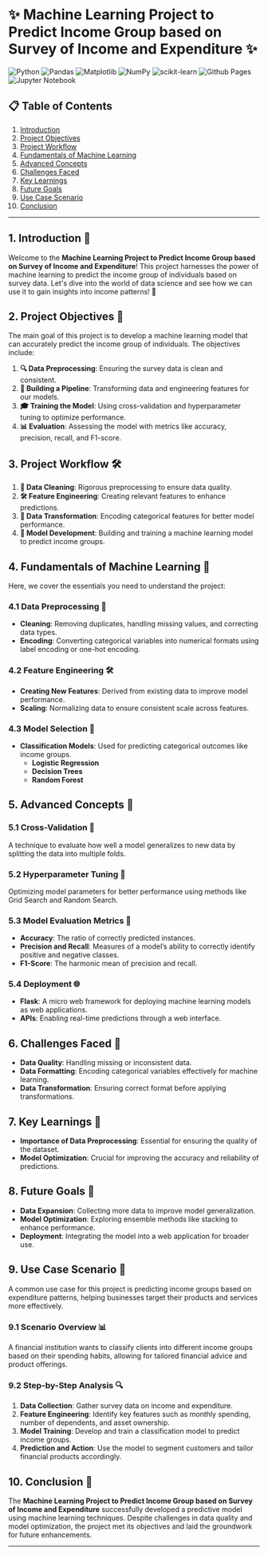 # **✨ Machine Learning Project to Predict Income Group based on Survey of Income and Expenditure ✨**

![Python](https://img.shields.io/badge/python-3670A0?style=for-the-badge&logo=python&logoColor=ffdd54)
![Pandas](https://img.shields.io/badge/pandas-%23150458.svg?style=for-the-badge&logo=pandas&logoColor=white)
![Matplotlib](https://img.shields.io/badge/Matplotlib-%23ffffff.svg?style=for-the-badge&logo=Matplotlib&logoColor=black)
![NumPy](https://img.shields.io/badge/numpy-%23013243.svg?style=for-the-badge&logo=numpy&logoColor=white)
![scikit-learn](https://img.shields.io/badge/scikit--learn-%23F7931E.svg?style=for-the-badge&logo=scikit-learn&logoColor=white)
![Github Pages](https://img.shields.io/badge/github%20pages-121013?style=for-the-badge&logo=github&logoColor=white)
![Jupyter Notebook](https://img.shields.io/badge/jupyter-%23FA0F00.svg?style=for-the-badge&logo=jupyter&logoColor=white)

## **📋 Table of Contents**
1. [Introduction](#introduction)
2. [Project Objectives](#project-objectives)
3. [Project Workflow](#project-workflow)
4. [Fundamentals of Machine Learning](#fundamentals-of-machine-learning)
5. [Advanced Concepts](#advanced-concepts)
6. [Challenges Faced](#challenges-faced)
7. [Key Learnings](#key-learnings)
8. [Future Goals](#future-goals)
9. [Use Case Scenario](#use-case-scenario)
10. [Conclusion](#conclusion)

---

## **1. Introduction 📖**
Welcome to the **Machine Learning Project to Predict Income Group based on Survey of Income and Expenditure**! This project harnesses the power of machine learning to predict the income group of individuals based on survey data. Let's dive into the world of data science and see how we can use it to gain insights into income patterns! 🚀

## **2. Project Objectives 🎯**
The main goal of this project is to develop a machine learning model that can accurately predict the income group of individuals. The objectives include:

1. **🔍 Data Preprocessing**: Ensuring the survey data is clean and consistent.
2. **🔧 Building a Pipeline**: Transforming data and engineering features for our models.
3. **🎓 Training the Model**: Using cross-validation and hyperparameter tuning to optimize performance.
4. **📊 Evaluation**: Assessing the model with metrics like accuracy, precision, recall, and F1-score.

## **3. Project Workflow 🛠️**

1. **🧹 Data Cleaning**: Rigorous preprocessing to ensure data quality.
2. **🛠️ Feature Engineering**: Creating relevant features to enhance predictions.
3. **🔄 Data Transformation**: Encoding categorical features for better model performance.
4. **🤖 Model Development**: Building and training a machine learning model to predict income groups.

## **4. Fundamentals of Machine Learning 🧠**
Here, we cover the essentials you need to understand the project:

### **4.1 Data Preprocessing 🧹**
- **Cleaning**: Removing duplicates, handling missing values, and correcting data types.
- **Encoding**: Converting categorical variables into numerical formats using label encoding or one-hot encoding.

### **4.2 Feature Engineering 🛠️**
- **Creating New Features**: Derived from existing data to improve model performance.
- **Scaling**: Normalizing data to ensure consistent scale across features.

### **4.3 Model Selection 🎯**
- **Classification Models**: Used for predicting categorical outcomes like income groups.
  - **Logistic Regression**
  - **Decision Trees**
  - **Random Forest**

## **5. Advanced Concepts 🚀**

### **5.1 Cross-Validation 🔄**
A technique to evaluate how well a model generalizes to new data by splitting the data into multiple folds.

### **5.2 Hyperparameter Tuning 🔧**
Optimizing model parameters for better performance using methods like Grid Search and Random Search.

### **5.3 Model Evaluation Metrics 📏**
- **Accuracy**: The ratio of correctly predicted instances.
- **Precision and Recall**: Measures of a model’s ability to correctly identify positive and negative classes.
- **F1-Score**: The harmonic mean of precision and recall.

### **5.4 Deployment 🌐**
- **Flask**: A micro web framework for deploying machine learning models as web applications.
- **APIs**: Enabling real-time predictions through a web interface.

## **6. Challenges Faced 🚧**
- **Data Quality**: Handling missing or inconsistent data.
- **Data Formatting**: Encoding categorical variables effectively for machine learning.
- **Data Transformation**: Ensuring correct format before applying transformations.

## **7. Key Learnings 🧩**
- **Importance of Data Preprocessing**: Essential for ensuring the quality of the dataset.
- **Model Optimization**: Crucial for improving the accuracy and reliability of predictions.

## **8. Future Goals 🎯**
- **Data Expansion**: Collecting more data to improve model generalization.
- **Model Optimization**: Exploring ensemble methods like stacking to enhance performance.
- **Deployment**: Integrating the model into a web application for broader use.

## **9. Use Case Scenario 💼**
A common use case for this project is predicting income groups based on expenditure patterns, helping businesses target their products and services more effectively.

### **9.1 Scenario Overview 📊**
A financial institution wants to classify clients into different income groups based on their spending habits, allowing for tailored financial advice and product offerings.

### **9.2 Step-by-Step Analysis 🔍**
1. **Data Collection**: Gather survey data on income and expenditure.
2. **Feature Engineering**: Identify key features such as monthly spending, number of dependents, and asset ownership.
3. **Model Training**: Develop and train a classification model to predict income groups.
4. **Prediction and Action**: Use the model to segment customers and tailor financial products accordingly.

## **10. Conclusion 🎉**
The **Machine Learning Project to Predict Income Group based on Survey of Income and Expenditure** successfully developed a predictive model using machine learning techniques. Despite challenges in data quality and model optimization, the project met its objectives and laid the groundwork for future enhancements.

---
